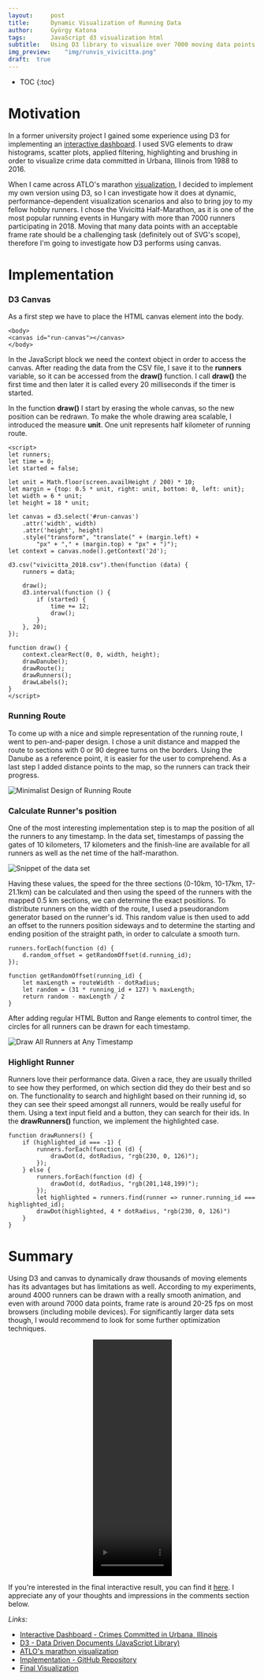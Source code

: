 ```yaml
---
layout:     post
title:      Dynamic Visualization of Running Data
author:     György Katona
tags: 		JavaScript d3 visualization html
subtitle:   Using D3 library to visualize over 7000 moving data points
img_preview:	"img/runvis_vivicitta.png"
draft:	true
---
```


* TOC
{:toc}

# Motivation

In a former university project I gained some experience using D3 for implementing an [interactive dashboard](https://georgekatona.com/urbana-crimes/index.html). I used SVG elements to draw histograms, scatter plots, applied filtering, highlighting and brushing in order to visualize crime data committed in Urbana, Illinois from 1988 to 2016.

When I came across ATLO's marathon [visualization](https://atlo.team/spar-budapest-maraton/?fbclid=IwAR3MlxaCr2Rt1OYC-QmUUxNyGiALdLOfUaVGR87Bn35uXHmfcNLD6Jd_70s), I decided to implement my own version using D3, so I can investigate how it does at dynamic, performance-dependent visualization scenarios and also to bring joy to my fellow hobby runners. I chose the Vivicittá Half-Marathon, as it is one of the most popular running events in Hungary with more than 7000 runners participating in 2018. Moving that many data points with an acceptable frame rate should be a challenging task (definitely out of SVG's scope), therefore I'm going to investigate how D3 performs using canvas.

# Implementation
### D3 Canvas
As a first step we have to place the HTML canvas element into the body.
```
<body>
<canvas id="run-canvas"></canvas>
</body>
```
In the JavaScript block we need the context object in order to access the canvas. After reading the data from the CSV file, I save it to the **runners** variable, so it can be accessed from the **draw()** function. I call **draw()** the first time and then later it is called every 20 milliseconds if the timer is started.

In the function **draw()** I start by erasing the whole canvas, so the new position can be redrawn. To make the whole drawing area scalable, I introduced the measure **unit**. One unit represents half kilometer of running route.
```
<script>
let runners;
let time = 0;
let started = false;

let unit = Math.floor(screen.availHeight / 200) * 10;
let margin = {top: 0.5 * unit, right: unit, bottom: 0, left: unit};
let width = 6 * unit;
let height = 18 * unit;

let canvas = d3.select('#run-canvas')
    .attr('width', width)
    .attr('height', height)
    .style("transform", "translate(" + (margin.left) +
        "px" + "," + (margin.top) + "px" + ")");
let context = canvas.node().getContext('2d');

d3.csv("vivicitta_2018.csv").then(function (data) {
    runners = data;

    draw();
    d3.interval(function () {
        if (started) {
            time += 12;
            draw();
        }
    }, 20);
});

function draw() {
    context.clearRect(0, 0, width, height);
    drawDanube();
    drawRoute();
    drawRunners();
    drawLabels();
}
</script>
```

### Running Route

To come up with a nice and simple representation of the running route, I went to pen-and-paper design. I chose a unit distance and mapped the route to sections with 0 or 90 degree turns on the borders. Using the Danube as a reference point, it is easier for the user to comprehend. As a last step I added distance points to the map, so the runners can track their progress.

![Minimalist Design of Running Route](https://georgekatona.com/img/runvis/map.png)

### Calculate Runner's position

One of the most interesting implementation step is to map the position of all the runners to any timestamp. In the data set, timestamps of passing the gates of 10 kilometers, 17 kilometers and the finish-line are available for all runners as well as the net time of the half-marathon.

![Snippet of the data set](https://georgekatona.com/img/runvis/table_head.png)

Having these values, the speed for the three sections (0-10km, 10-17km, 17-21.1km) can be calculated and then using the speed of the runners with the mapped 0.5 km sections, we can determine the exact positions. To distribute runners on the width of the route, I used a pseudorandom generator based on the runner's id. This random value is then used to add an offset to the runners position sideways and to determine the starting and ending position of the straight path, in order to calculate a smooth turn.

```
runners.forEach(function (d) {
    d.random_offset = getRandomOffset(d.running_id);
});
        
function getRandomOffset(running_id) {
    let maxLength = routeWidth - dotRadius;
    let random = (31 * running_id + 127) % maxLength;
    return random - maxLength / 2
}
```

After adding regular HTML Button and Range elements to control timer, the circles for all runners can be drawn for each timestamp. 

![Draw All Runners at Any Timestamp](https://georgekatona.com/img/runvis/datapoints.png)

### Highlight Runner

Runners love their performance data. Given a race, they are usually thrilled to see how they performed, on which section did they do their best and so on. The functionality to search and highlight based on their running id, so they can see their speed amongst all runners, would be really useful for them. Using a text input field and a button, they can search for their ids. In the **drawRunners()** function, we implement the highlighted case.

```
function drawRunners() {
    if (highlighted_id === -1) {
        runners.forEach(function (d) {
            drawDot(d, dotRadius, "rgb(230, 0, 126)");
        });
    } else {
        runners.forEach(function (d) {
            drawDot(d, dotRadius, "rgb(201,148,199)");
        });
        let highlighted = runners.find(runner => runner.running_id === highlighted_id);
        drawDot(highlighted, 4 * dotRadius, "rgb(230, 0, 126)")
    }
}
```

# Summary

Using D3 and canvas to dynamically draw thousands of moving elements has its advantages but has limitations as well. According to my experiments, around 4000 runners can be drawn with a really smooth animation, and even with around 7000 data points, frame rate is around 20-25 fps on most browsers (including mobile devices). For significantly larger data sets though, I would recommend to look for some further optimization techniques.

<div style="text-align:center;">
    <video width="160" height="480" autoplay loop>
        <source src="https://georgekatona.com/img/runvis/run_animated.mp4" type="video/mp4">
    </video>
</div>

If you're interested in the final interactive result, you can find it [here](https://georgekatona.com/vivicitta/index.html). I appreciate any of your thoughts and impressions in the comments section below.

*Links:*
- [Interactive Dashboard - Crimes Committed in Urbana, Illinois ](https://georgekatona.com/urbana-crimes/index.html)
- [D3 - Data Driven Documents (JavaScript Library)](https://d3js.org/)
- [ATLO's marathon visualization](https://atlo.team/spar-budapest-maraton/?fbclid=IwAR3MlxaCr2Rt1OYC-QmUUxNyGiALdLOfUaVGR87Bn35uXHmfcNLD6Jd_70s)
- [Implementation - GitHub Repository](https://github.com/georgekatona/RunningVis)
- [Final Visualization](https://georgekatona.com/vivicitta/index.html)
